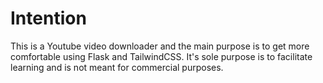 # Intention

This is a Youtube video downloader and the main purpose is to get more comfortable using Flask and TailwindCSS. It's sole purpose is to facilitate learning and is not meant for commercial purposes.